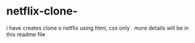 # netflix-clone-
i have creates clone o netflix using html, css only . more details will be in this readme file 
